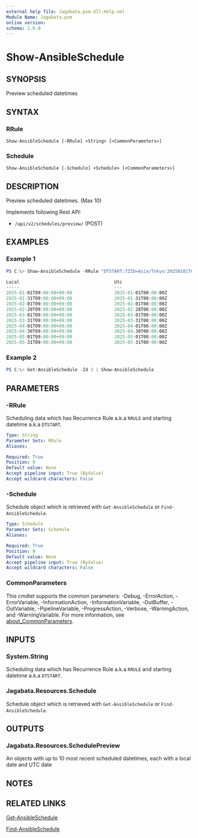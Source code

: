 ```yaml
---
external help file: Jagabata.psm.dll-Help.xml
Module Name: Jagabata.psm
online version:
schema: 2.0.0
---
```


# Show-AnsibleSchedule

## SYNOPSIS
Preview scheduled datetimes

## SYNTAX

### RRule
```
Show-AnsibleSchedule [-RRule] <String> [<CommonParameters>]
```

### Schedule
```
Show-AnsibleSchedule [-Schedule] <Schedule> [<CommonParameters>]
```

## DESCRIPTION
Preview scheduled datetimes. (Max 10)

Implements following Rest API:  
- `/api/v2/schedules/preview/` (POST)

## EXAMPLES

### Example 1
```powershell
PS C:\> Show-AnsibleSchedule -RRule "DTSTART;TZID=Asia/Tokyo:20250101T000000 RRULE:INTERVAL=1;FREQ=MONTHLY;BYMONTHDAY=1,-1;BYHOUR=9"

Local                                    Utc
-----                                    ---
2025-01-01T09:00:00+09:00                2025-01-01T00:00:00Z
2025-01-31T09:00:00+09:00                2025-01-31T00:00:00Z
2025-02-01T09:00:00+09:00                2025-02-01T00:00:00Z
2025-02-28T09:00:00+09:00                2025-02-28T00:00:00Z
2025-03-01T09:00:00+09:00                2025-03-01T00:00:00Z
2025-03-31T09:00:00+09:00                2025-03-31T00:00:00Z
2025-04-01T09:00:00+09:00                2025-04-01T00:00:00Z
2025-04-30T09:00:00+09:00                2025-04-30T00:00:00Z
2025-05-01T09:00:00+09:00                2025-05-01T00:00:00Z
2025-05-31T09:00:00+09:00                2025-05-31T00:00:00Z
```

### Example 2
```powershell
PS C:\> Get-AnsibleSchedule -Id 3 | Show-AnsibleSchedule
```

## PARAMETERS

### -RRule
Scheduling data which has Recurrence Rule a.k.a `RRULE` and starting datetime a.k.a `DTSTART`.

```yaml
Type: String
Parameter Sets: RRule
Aliases:

Required: True
Position: 0
Default value: None
Accept pipeline input: True (ByValue)
Accept wildcard characters: False
```

### -Schedule
Schedule object which is retrieved with `Get-AnsibleSchedule` or `Find-AnsibleSchedule`.

```yaml
Type: Schedule
Parameter Sets: Schedule
Aliases:

Required: True
Position: 0
Default value: None
Accept pipeline input: True (ByValue)
Accept wildcard characters: False
```

### CommonParameters
This cmdlet supports the common parameters: -Debug, -ErrorAction, -ErrorVariable, -InformationAction, -InformationVariable, -OutBuffer, -OutVariable, -PipelineVariable, -ProgressAction, -Verbose, -WarningAction, and -WarningVariable. For more information, see [about_CommonParameters](http://go.microsoft.com/fwlink/?LinkID=113216).

## INPUTS

### System.String
Scheduling data which has Recurrence Rule a.k.a `RRULE` and starting datetime a.k.a `DTSTART`.

### Jagabata.Resources.Schedule
Schedule object which is retrieved with `Get-AnsibleSchedule` or `Find-AnsibleSchedule`.

## OUTPUTS

### Jagabata.Resources.SchedulePreview
An objects with up to 10 most recent scheduled datetimes, each with a local date and UTC date

## NOTES

## RELATED LINKS

[Get-AnsibleSchedule](Get-AnsibleSchedule.md)

[Find-AnsibleSchedule](Find-AnsibleSchedule.md)
